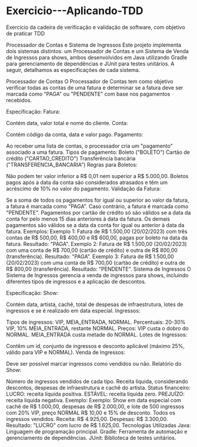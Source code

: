 # Exercicio---Aplicando-TDD
Exercício da cadeira de verificação e validação de software, com objetivo de praticar TDD

Processador de Contas e Sistema de Ingressos
Este projeto implementa dois sistemas distintos: um Processador de Contas e um Sistema de Venda de Ingressos para shows, ambos desenvolvidos em Java utilizando Gradle para gerenciamento de dependências e JUnit para testes unitários. A seguir, detalhamos as especificações de cada sistema.

Processador de Contas
O Processador de Contas tem como objetivo verificar todas as contas de uma fatura e determinar se a fatura deve ser marcada como "PAGA" ou "PENDENTE" com base nos pagamentos recebidos.

Especificação:
Fatura:

Contém data, valor total e nome do cliente.
Conta:

Contém código da conta, data e valor pago.
Pagamento:

Ao receber uma lista de contas, o processador cria um "pagamento" associado a uma fatura.
Tipos de pagamento:
Boleto ("BOLETO")
Cartão de crédito ("CARTAO_CREDITO")
Transferência bancária ("TRANSFERENCIA_BANCARIA")
Regras para Boletos:

Não podem ter valor inferior a R$ 0,01 nem superior a R$ 5.000,00.
Boletos pagos após a data da conta são considerados atrasados e têm um acréscimo de 10% no valor do pagamento.
Validação da Fatura:

Se a soma de todos os pagamentos for igual ou superior ao valor da fatura, a fatura é marcada como "PAGA".
Caso contrário, a fatura é marcada como "PENDENTE".
Pagamentos por cartão de crédito só são válidos se a data da conta for pelo menos 15 dias anteriores à data da fatura.
Os demais pagamentos são válidos se a data da conta for igual ou anterior à data da fatura.
Exemplos:
Exemplo 1: Fatura de R$ 1.500,00 (20/02/2023) com três contas de R$ 500,00, R$ 400,00 e R$ 600,00, pagas por boleto na data da fatura. Resultado: "PAGA".
Exemplo 2: Fatura de R$ 1.500,00 (20/02/2023) com uma conta de R$ 700,00 (cartão de crédito) e outra de R$ 800,00 (transferência). Resultado: "PAGA".
Exemplo 3: Fatura de R$ 1.500,00 (20/02/2023) com uma conta de R$ 700,00 (cartão de crédito) e outra de R$ 800,00 (transferência). Resultado: "PENDENTE".
Sistema de Ingressos
O Sistema de Ingressos gerencia a venda de ingressos para shows, incluindo diferentes tipos de ingressos e a aplicação de descontos.

Especificação:
Show:

Contém data, artista, cachê, total de despesas de infraestrutura, lotes de ingressos e se é realizado em data especial.
Ingressos:

Tipos de ingressos: VIP, MEIA_ENTRADA, NORMAL.
Percentuais: 20-30% VIP, 10% MEIA_ENTRADA, restante NORMAL.
Preços:
VIP custa o dobro do NORMAL.
MEIA_ENTRADA custa metade do NORMAL.
Lotes de Ingressos:

Contêm um id, conjunto de ingressos e desconto aplicável (máximo 25%, válido para VIP e NORMAL).
Venda de Ingressos:

Deve ser possível marcar ingressos como vendidos ou não.
Relatório do Show:

Número de ingressos vendidos de cada tipo.
Receita líquida, considerando descontos, despesas de infraestrutura e cachê do artista.
Status financeiro:
LUCRO: receita líquida positiva.
ESTÁVEL: receita líquida zero.
PREJUÍZO: receita líquida negativa.
Exemplo:
Exemplo: Show em data especial com cachê de R$ 1.000,00, despesas de R$ 2.000,00, e lote de 500 ingressos com 20% VIP, preço NORMAL R$ 10,00 e 15% de desconto. Todos os ingressos vendidos. Receita: R$ 4.925,00. Despesas: R$ 3.300,00. Resultado: "LUCRO" com lucro de R$ 1.625,00.
Tecnologias Utilizadas
Java: Linguagem de programação principal.
Gradle: Ferramenta de automação e gerenciamento de dependências.
JUnit: Biblioteca de testes unitários.
